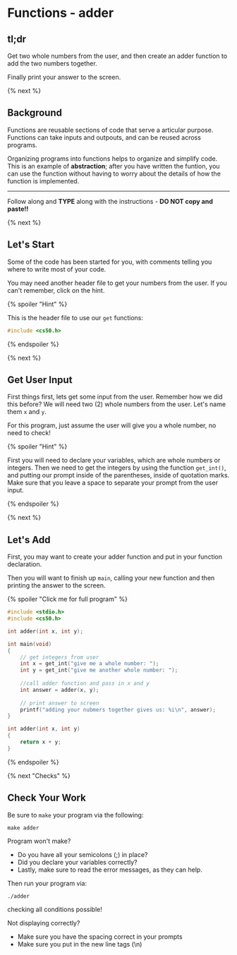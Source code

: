 # Functions - adder

## tl;dr

Get two whole numbers from the user, and then create an adder function to add the two numbers together.

Finally print your answer to the screen.

{% next %}

## Background

Functions are reusable sections of code that serve a articular purpose. Functions can take inputs and outpouts, and can be reused across programs.

Organizing programs into functions helps to organize and simplify code. This is an example of **abstraction**; after you have written the funtion, you can use the function without having to worry about the details of how the function is implemented.

---

Follow along and **TYPE** along with the instructions - **DO NOT copy and paste!!**

{% next %}

## Let's Start

Some of the code has been started for you, with comments telling you where to write most of your code.

You may need another header file to get your numbers from the user. If you can't remember, click on the hint.

{% spoiler "Hint" %}

This is the header file to use our `get` functions:

```c
#include <cs50.h>
```

{% endspoiler %}

{% next %}

## Get User Input

First things first, lets get some input from the user. Remember how we did this before? We will need two (2) whole numbers from the user. Let's name them `x` and `y`.

For this program, just assume the user will give you a whole number, no need to check!

{% spoiler "Hint" %}

First you will need to declare your variables, which are whole numbers or integers. Then we need to get the integers by using the function `get_int()`, and putting our prompt inside of the parentheses, inside of quotation marks.  Make sure that you leave a space to separate your prompt from the user input.

{% endspoiler %}

{% next %}

## Let's Add

First, you may want to create your adder function and put in your function declaration.

Then you will want to finish up `main`, calling your new function and then printing the answer to the screen.

{% spoiler "Click me for full program" %}

```c
#include <stdio.h>
#include <cs50.h>

int adder(int x, int y);

int main(void)
{
    // get integers from user
    int x = get_int("give me a whole number: ");
    int y = get_int("give me another whole number: ");
    
    //call adder function and pass in x and y
    int answer = adder(x, y);
    
    // print answer to screen
    printf("adding your nubmers together gives us: %i\n", answer);
}

int adder(int x, int y)
{
    return x + y;
}
```

{% endspoiler %}

{% next "Checks" %}

## Check Your Work

Be sure to `make` your program via the following:

```
make adder
```

Program won't make?

- Do you have all your semicolons (;) in place?
- Did you declare your variables correctly?
- Lastly, make sure to read the error messages, as they can help.

Then run your program via:

```
./adder
```

checking all conditions possible!

Not displaying correctly?

- Make sure you have the spacing correct in your prompts
- Make sure you put in the new line tags (\n)
